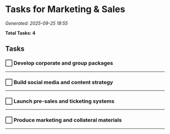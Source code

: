 # Tasks for Marketing & Sales

*Generated: 2025-09-25 18:55*

**Total Tasks: 4**

## Tasks

### ⬜ Develop corporate and group packages

---

### ⬜ Build social media and content strategy

---

### ⬜ Launch pre-sales and ticketing systems

---

### ⬜ Produce marketing and collateral materials

---

